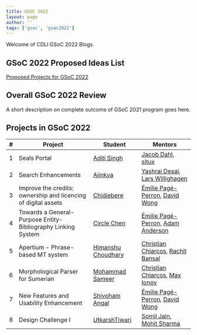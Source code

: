 ```yaml
---
title: GSOC 2022
layout: page
author: ''
tags: ['gsoc', 'gsoc2022']
---
```

Welcome of CDLI GSoC 2022 Blogs.

## GSoC 2022 Proposed Ideas List

[Proposed Projects for GSoC 2022](https://gitlab.com/cdli/framework/-/wikis/Google-Summer-of-Code-GSoC-2022-Cuneiform-Digital-Library-Initiative-(CDLI)-ideas-list)

## Overall GSoC 2022 Review

A short description on complete outcome of GSoC 2021 program goes here.

## Projects in GSoC 2022

| \# | Project                                       | Student                                                                | Mentors                                                                                                                           |
| -- | --------------------------------------------- | ---------------------------------------------------------------------- | --------------------------------------------------------------------------------------------------------------------------------- |
| 1  | Seals Portal | [Aditi Singh](https://www.linkedin.com/in/aditi-singh-774267194/) | [Jacob Dahl](https://www.orinst.ox.ac.uk/people/jacob-l-dahl), [situx]()               |
| 2  | Search Enhancements | [Ajinkya]()     | [Yashraj Desai](), [Lars Willighagen]()                                                                 |
| 3  | Improve the credits: ownership and licencing of digital assets | [Chidiebere](https://www.linkedin.com/in/chidieberechukwudi/)                | [Émilie Pagé-Perron](https://www.wolfson.ox.ac.uk/person/emilie-page-perron), [David Wong]()               |
| 4  | Towards a General-Purpose Entity-Bibliography Linking System| [Circle Chen]()           | [Émilie Pagé-Perron](https://www.wolfson.ox.ac.uk/person/emilie-page-perron), [Adam Anderson]()        |
| 5  | Apertium - Phrase-based MT system| [Himanshu Choudhary]()       | [Christian Chiarcos](), [Rachit Bansal]() |
| 6  | Morphological Parser for Sumerian | [Mohammad Sameer]() | [Christian Chiarcos](), [Max Ionov]()                                                                             |
| 7  | New Features and Usability Enhancement| [Shivoham Angal](https://gitlab.com/shivohamangal)     | [Émilie Pagé-Perron](https://www.wolfson.ox.ac.uk/person/emilie-page-perron), [David Wong]()
| 8  | Design Challenge I | [UtkarshTiwari](https://gitlab.com/UtkarshTiwari123)     | [Somil Jain](), [Mohit Sharma]()                                                  |
